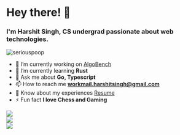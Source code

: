 # Hey there! 👋
### I'm Harshit Singh, CS undergrad passionate about web technologies.

<p align="left"> <img src="https://komarev.com/ghpvc/?username=seriouspoop&label=Profile%20views&color=0e75b6&style=flat" alt="seriouspoop" /> </p>

- 🔭 I’m currently working on [AlgoBench](https://github.com/seriouspoop/AlgoBench)
- 🌱 I’m currently learning **Rust**
- 💬 Ask me about **Go, Typescript**
- 📫 How to reach me **workmail.harshitsingh@gmail.com**
- 📄 Know about my experiences [Resume](https://drive.google.com/file/d/1J1AtT6l86rtBM9Hq3YMlqiFzy-GzBb8e/view?usp=sharing)
- ⚡ Fun fact **I love Chess and Gaming**

![](https://github-readme-stats.vercel.app/api?username=seriouspoop&theme=dark&hide_border=false&include_all_commits=false&count_private=false)<br/>
![](https://nirzak-streak-stats.vercel.app/?user=seriouspoop&theme=dark&hide_border=false)<br/>
![](https://github-readme-stats.vercel.app/api/top-langs/?username=seriouspoop&theme=dark&hide_border=false&include_all_commits=false&count_private=false&layout=compact)

